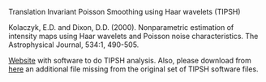 Translation Invariant Poisson Smoothing using Haar wavelets (TIPSH)

Kolaczyk, E.D. and Dixon, D.D. (2000). Nonparametric estimation of intensity maps using Haar wavelets and Poisson noise characteristics. The Astrophysical Journal, 534:1, 490-505.

[Website](http://tigre.ucr.edu/tipsh/) with software to do TIPSH analysis. Also, please download from [here](http://math.bu.edu/people/kolaczyk/software/indices.m) an additional file missing from the original set of TIPSH software files.
